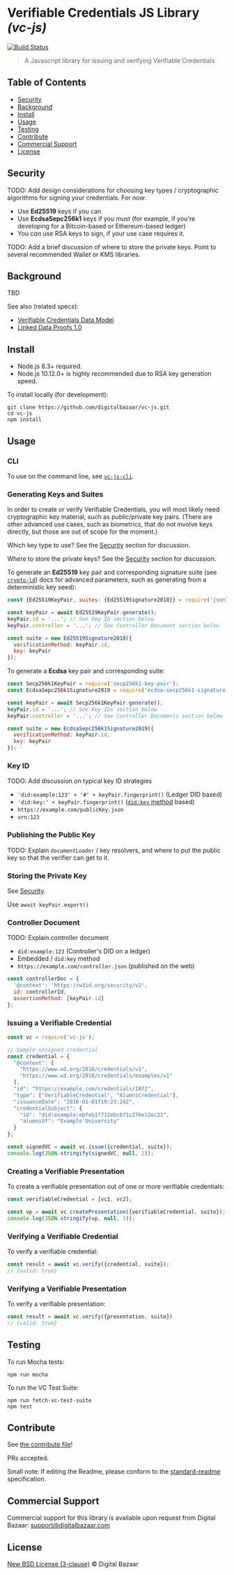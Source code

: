 # Verifiable Credentials JS Library _(vc-js)_

[![Build Status](https://travis-ci.org/digitalbazaar/vc-js.png?branch=master)](https://travis-ci.org/digitalbazaar/vc-js)

> A Javascript library for issuing and verifying Verifiable Credentials

## Table of Contents

- [Security](#security)
- [Background](#background)
- [Install](#install)
- [Usage](#usage)
- [Testing](#testing)
- [Contribute](#contribute)
- [Commercial Support](#commercial-support)
- [License](#license)

## Security

TODO: Add design considerations for choosing key types / cryptographic 
algorithms for signing your credentials. For now:

* Use **Ed25519** keys if you can
* Use **EcdsaSepc256k1** keys if you must (for example, if you're developing for 
  a Bitcoin-based or Ethereum-based ledger) 
* You _can_ use RSA keys to sign, if your use case requires it.

TODO: Add a brief discussion of where to store the private keys. Point to
several recommended Wallet or KMS libraries.

## Background

TBD

See also (related specs):

* [Verifiable Credentials Data Model](https://w3c.github.io/vc-data-model/)
* [Linked Data Proofs 1.0](https://w3c-dvcg.github.io/ld-proofs/)

## Install

- Node.js 8.3+ required.
- Node.js 10.12.0+ is highly recommended due to RSA key generation speed.

To install locally (for development):

```
git clone https://github.com/digitalbazaar/vc-js.git
cd vc-js
npm install
```

## Usage

### CLI

To use on the command line, see 
[`vc-js-cli`](https://github.com/digitalbazaar/vc-js-cli).

### Generating Keys and Suites

In order to create or verify Verifiable Credentials, you will most likely need
cryptographic key material, such as public/private key pairs. (There are other
advanced use cases, such as biometrics, that do not involve keys directly, but
those are out of scope for the moment.)

Which key type to use? See the [Security](#security) section for discussion.

Where to store the private keys? See the [Security](#security) section for 
discussion.

To generate an **Ed25519** key pair and corresponding signature suite (see 
[`crypto-ld`](https://github.com/digitalbazaar/crypto-ld/)) docs for advanced
parameters, such as generating from a deterministic key seed):

```js
const {Ed25519KeyPair, suites: {Ed25519Signature2018}} = require('jsonld-signatures');

const keyPair = await Ed25519KeyPair.generate();
keyPair.id = '...'; // See Key ID section below
keyPair.controller = '...'; // See Controller Document section below

const suite = new Ed25519Signature2018({
  verificationMethod: keyPair.id,
  key: keyPair
});
```

To generate a **Ecdsa** key pair and corresponding suite:

```js
const Secp256k1KeyPair = require('secp256k1-key-pair');
const EcdsaSepc256k1Signature2019 = require('ecdsa-secp256k1-signature-2019');

const keyPair = await Secp256k1KeyPair.generate();
keyPair.id = '...'; // See Key IDs section below
keyPair.controller = '...'; // See Controller Documents section below

const suite = new EcdsaSepc256k1Signature2019({
  verificationMethod: keyPair.id,
  key: keyPair
});
```

### Key ID

TODO: Add discussion on typical key ID strategies

* `'did:example:123' + '#' + keyPair.fingerprint()` (Ledger DID based)
* `'did:key:' + keyPair.fingerprint()` ([`did:key` method](https://github.com/digitalbazaar/did-method-key/pull/1/files) based)
* `https://example.com/publicKey.json`
* `urn:123`

### Publishing the Public Key

TODO: Explain `documentLoader` / key resolvers, and where to put the public
key so that the verifier can get to it.

### Storing the Private Key

See [Security](#section).

Use `await keyPair.export()`

### Controller Document

TODO: Explain controller document

* `did:example:123` (Controller's DID on a ledger)
* Embedded / `did:key` method
* `https://example.com/controller.json` (published on the web)

```js
const controllerDoc = {
  '@context': 'https://w3id.org/security/v2',
  id: controllerId,
  assertionMethod: [keyPair.id]
};
```

### Issuing a Verifiable Credential

```js
const vc = require('vc-js');

// Sample unsigned credential
const credential = {
  "@context": [
    "https://www.w3.org/2018/credentials/v1",
    "https://www.w3.org/2018/credentials/examples/v1"
  ],
  "id": "https://example.com/credentials/1872",
  "type": ["VerifiableCredential", "AlumniCredential"],
  "issuanceDate": "2010-01-01T19:23:24Z",
  "credentialSubject": {
    "id": "did:example:ebfeb1f712ebc6f1c276e12ec21",
    "alumniOf": "Example University"
  }
};

const signedVC = await vc.issue({credential, suite});
console.log(JSON.stringify(signedVC, null, 2));
```

### Creating a Verifiable Presentation

To create a verifiable presentation out of one or more verifiable credentials:

```js
const verifiableCredential = [vc1, vc2];

const vp = await vc.createPresentation({verifiableCredential, suite});
console.log(JSON.stringify(vp, null, 2));
```

### Verifying a Verifiable Credential

To verify a verifiable credential:

```js
const result = await vc.verify({credential, suite});
// {valid: true}
```

### Verifying a Verifiable Presentation

To verify a verifiable presentation:

```js
const result = await vc.verify({presentation, suite})
// {valid: true}
```

## Testing

To run Mocha tests:

```
npm run mocha
```

To run the VC Test Suite:

```
npm run fetch-vc-test-suite
npm test
```

## Contribute

See [the contribute file](https://github.com/digitalbazaar/bedrock/blob/master/CONTRIBUTING.md)!

PRs accepted.

Small note: If editing the Readme, please conform to the
[standard-readme](https://github.com/RichardLitt/standard-readme) specification.

## Commercial Support

Commercial support for this library is available upon request from
Digital Bazaar: support@digitalbazaar.com

## License

[New BSD License (3-clause)](LICENSE) © Digital Bazaar

